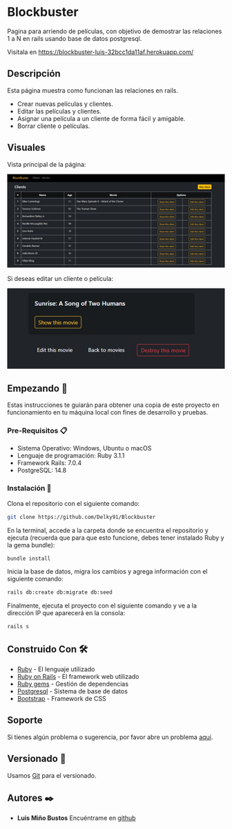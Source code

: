 # Blockbuster

Pagina para arriendo de películas, con objetivo de demostrar las relaciones 1 a N en rails usando base de datos postgresql.

Visitala en https://blockbuster-luis-32bcc1da11af.herokuapp.com/

## Descripción

Esta página muestra como funcionan las relaciones en rails.

- Crear nuevas películas y clientes.
- Editar las películas y clientes.
- Asignar una película a un cliente de forma fácil y amigable.
- Borrar cliente o películas.

## Visuales

Vista principal de la página:

![Vista principal](/public/index.png)

Si deseas editar un cliente o película:

![Vista editar](/public/edit.png)

## Empezando 🚀

Estas instrucciones te guiarán para obtener una copia de este proyecto en funcionamiento en tu máquina local con fines de desarrollo y pruebas.

### Pre-Requisitos 📋

- Sistema Operativo: Windows, Ubuntu o macOS
- Lenguaje de programación: Ruby 3.1.1
- Framework Rails: 7.0.4
- PostgreSQL: 14.8

### Instalación 🔧

Clona el repositorio con el siguiente comando:

```bash
git clone https://github.com/Delky91/Blockbuster
```

En la terminal, accede a la carpeta donde se encuentra el repositorio y ejecuta (recuerda que para que esto funcione, debes tener instalado Ruby y la gema bundle):

```bash
bundle install
```

Inicia la base de datos, migra los cambios y agrega información con el siguiente comando:

```bash
rails db:create db:migrate db:seed
```

Finalmente, ejecuta el proyecto con el siguiente comando y ve a la dirección IP que aparecerá en la consola:

```bash
rails s
```

## Construido Con 🛠️

- [Ruby](https://www.ruby-lang.org/es/) - El lenguaje utilizado
- [Ruby on Rails](https://rubyonrails.org) - El framework web utilizado
- [Ruby gems](https://rubygems.org) - Gestión de dependencias
- [Postgresql](https://www.postgresql.org) - Sistema de base de datos
- [Bootstrap](https://getbootstrap.com/) - Framework de CSS

## Soporte

Si tienes algún problema o sugerencia, por favor abre un problema [aquí](https://github.com/Delky91/Blockbustere/issues).

## Versionado 📌

Usamos [Git](https://git-scm.com) para el versionado.

## Autores ✒️

- **Luis Miño Bustos** Encuéntrame en [github](https://github.com/Delky91)
